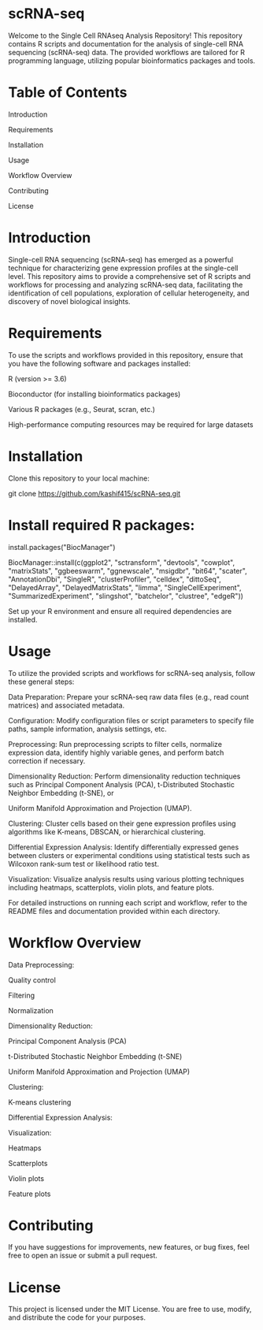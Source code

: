 # scRNA-seq

Welcome to the Single Cell RNAseq Analysis Repository! This repository contains R scripts and documentation for the analysis of single-cell RNA sequencing (scRNA-seq) data. The provided workflows are tailored for R programming language, utilizing popular bioinformatics packages and tools.

# Table of Contents

Introduction

Requirements

Installation

Usage

Workflow Overview

Contributing

License

# Introduction

Single-cell RNA sequencing (scRNA-seq) has emerged as a powerful technique for characterizing gene expression profiles at the single-cell level. This repository aims to provide a comprehensive set of R scripts and workflows for processing and analyzing scRNA-seq data, facilitating the identification of cell populations, exploration of cellular heterogeneity, and discovery of novel biological insights.

# Requirements

To use the scripts and workflows provided in this repository, ensure that you have the following software and packages installed:

R (version >= 3.6)

Bioconductor (for installing bioinformatics packages)

Various R packages (e.g., Seurat, scran, etc.)

High-performance computing resources may be required for large datasets

# Installation

Clone this repository to your local machine:

git clone https://github.com/kashif415/scRNA-seq.git

# Install required R packages:

install.packages("BiocManager")

BiocManager::install(c(ggplot2", "sctransform",
          "devtools", "cowplot", "matrixStats",
          "ggbeeswarm", "ggnewscale", "msigdbr", "bit64", "scater",
          "AnnotationDbi",
          "SingleR", "clusterProfiler", "celldex",
          "dittoSeq", "DelayedArray",
          "DelayedMatrixStats",
          "limma", "SingleCellExperiment",
          "SummarizedExperiment",
          "slingshot", "batchelor",
          "clustree", "edgeR"))  

Set up your R environment and ensure all required dependencies are installed.

# Usage

To utilize the provided scripts and workflows for scRNA-seq analysis, follow these general steps:

Data Preparation: Prepare your scRNA-seq raw data files (e.g., read count matrices) and associated metadata.

Configuration: Modify configuration files or script parameters to specify file paths, sample information, analysis settings, etc.

Preprocessing: Run preprocessing scripts to filter cells, normalize expression data, identify highly variable genes, and perform batch correction if necessary.

Dimensionality Reduction: Perform dimensionality reduction techniques such as Principal Component Analysis (PCA), t-Distributed Stochastic Neighbor Embedding (t-SNE), or 

Uniform Manifold Approximation and Projection (UMAP).

Clustering: Cluster cells based on their gene expression profiles using algorithms like K-means, DBSCAN, or hierarchical clustering.

Differential Expression Analysis: Identify differentially expressed genes between clusters or experimental conditions using statistical tests such as Wilcoxon rank-sum test or likelihood ratio test.

Visualization: Visualize analysis results using various plotting techniques including heatmaps, scatterplots, violin plots, and feature plots.

For detailed instructions on running each script and workflow, refer to the README files and documentation provided within each directory.

# Workflow Overview

Data Preprocessing:

Quality control

Filtering

Normalization

Dimensionality Reduction:

Principal Component Analysis (PCA)

t-Distributed Stochastic Neighbor Embedding (t-SNE)

Uniform Manifold Approximation and Projection (UMAP)

Clustering:

K-means clustering

Differential Expression Analysis:

Visualization:

Heatmaps

Scatterplots

Violin plots

Feature plots

# Contributing

If you have suggestions for improvements, new features, or bug fixes, feel free to open an issue or submit a pull request.

# License

This project is licensed under the MIT License. You are free to use, modify, and distribute the code for your purposes.





